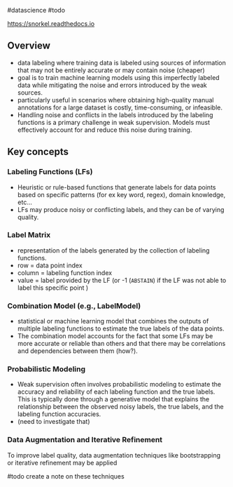 #datascience #todo

https://snorkel.readthedocs.io
## Overview

- data labeling where training data is labeled using sources of information that may not be entirely accurate or may contain noise (cheaper)
- goal is to train machine learning models using this imperfectly labeled data while mitigating the noise and errors introduced by the weak sources.
- particularly useful in scenarios where obtaining high-quality manual annotations for a large dataset is costly, time-consuming, or infeasible. 
- Handling noise and conflicts in the labels introduced by the labeling functions is a primary challenge in weak supervision. Models must effectively account for and reduce this noise during training.

## Key concepts

### Labeling Functions (LFs)

- Heuristic or rule-based functions that generate labels for data points based on specific patterns (for ex key word, regex), domain knowledge, etc...
- LFs may produce noisy or conflicting labels, and they can be of varying quality.

### Label Matrix

- representation of the labels generated by the collection of labeling functions. 
- row = data point index
- column = labeling function index
- value = label provided by the LF (or -1 (`ABSTAIN`) if the LF was not able to label this specific point )



### Combination Model (e.g., LabelModel)


 - statistical or machine learning model that combines the outputs of multiple labeling functions to estimate the true labels of the data points.
- The combination model accounts for the fact that some LFs may be more accurate or reliable than others and that there may be correlations and dependencies between them (how?).

 ### Probabilistic Modeling
 
   - Weak supervision often involves probabilistic modeling to estimate the accuracy and reliability of each labeling function and the true labels. This is typically done through a generative model that explains the relationship between the observed noisy labels, the true labels, and the labeling function accuracies.
   - (need to investigate that)

### Data Augmentation and Iterative Refinement

To improve label quality, data augmentation techniques like bootstrapping or iterative refinement may be applied

#todo create a note on these techniques

